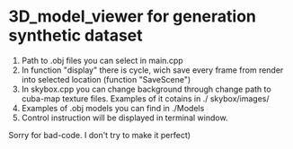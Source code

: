 3D_model_viewer for generation synthetic dataset
=================================================

1. Path to .obj files you can select in main.cpp
2. In function "display" there is cycle, wich save every frame from render into selected location (function "SaveScene")
3. In skybox.cpp you can change background through change path to cuba-map texture files. Examples of it cotains in ./          skybox/images/
4. Examples of .obj models you can find in ./Models
5. Control instruction will be displayed in terminal window.

Sorry for bad-code. I don't try to make it perfect)